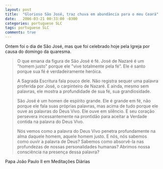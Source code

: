 ```yaml
---
layout: post
title:  "Glorioso São José, traz chuva em abundância para o meu Ceará"
date:   2006-03-21 00:33:00 -0300
categories: portuguese SLC
tags: portuguese SLC
comments: true
---
```


Ontem foi o dia de São José, mas que foi celebrado hoje pela Igreja por causa do domingo da quaresma.

 
> O que emana da figura de São José é fé. José de Nazaré é um "homem justo" porque ele "vive totalmente pela fé". Ele é santo porque sua fé é verdadeiramente heróica.
> 
> A Sagrada Escritura fala pouco dele. Não registra sequer uma palavra proferida por José, o carpinteiro de Nazaré. E ainda, mesmo sem palavras, ele mostra a profundidade de sua fé, sua grandiosidade.
> 
> São José é um homen de espírito grande. Ele é grande em fé, não porque ele fala suas próprias palavras, mas acima de tudo porque ele ouve as palavras do Deus Vivo. Ele ouve em silêncio. E seu coração persevera incessantemente na prontidão para aceitar a Verdade contida na palavra do Deus Vivo.
> 
> Nós vemos como a palavra do Deus Vivo penetra profundamente na alma daquele homem, aquele homem justo. E nós, nós sabemos como ouvir a palavra de Deus? Sabemos como absorvê-la nas profundezas de nossas personalidades humanas? Abrimos nossa consciência na presença dessa palavra?

<p class="signature">Papa João Paulo II em Meditações Diárias</p>

